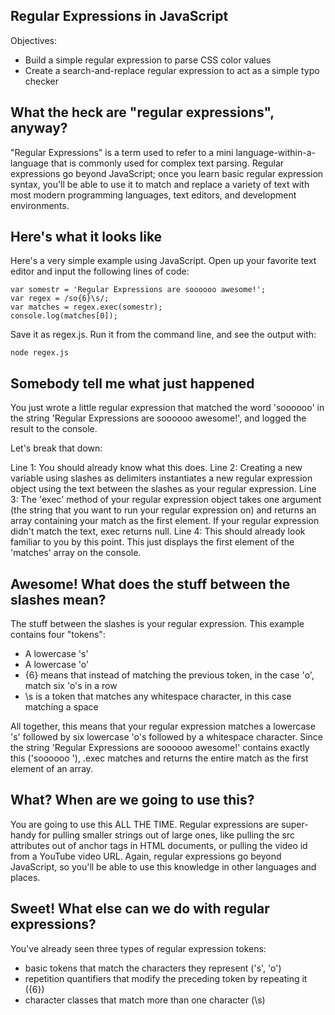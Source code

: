 ## Regular Expressions in JavaScript

Objectives:

- Build a simple regular expression to parse CSS color values
- Create a search-and-replace regular expression to act as a simple typo checker

## What the heck are "regular expressions", anyway?

"Regular Expressions" is a term used to refer to a mini language-within-a-language that is commonly used for complex text parsing. Regular expressions go beyond JavaScript; once you learn basic regular expression syntax, you'll be able to use it to match and replace a variety of text with most modern programming languages, text editors, and development environments.

## Here's what it looks like

Here's a very simple example using JavaScript. Open up your favorite text editor and input the following lines of code:
```
var somestr = 'Regular Expressions are soooooo awesome!';
var regex = /so{6}\s/;
var matches = regex.exec(somestr);
console.log(matches[0]);
```
Save it as regex.js. Run it from the command line, and see the output with:
```
node regex.js
```

## Somebody tell me what just happened

You just wrote a little regular expression that matched the word 'soooooo' in the string 'Regular Expressions are soooooo awesome!', and logged the result to the console.

Let's break that down:

Line 1: You should already know what this does. 
Line 2: Creating a new variable using slashes as delimiters instantiates a new regular expression object using the text between the slashes as your regular expression. 
Line 3: The 'exec' method of your regular expression object takes one argument (the string that you want to run your regular expression on) and returns an array containing your match as the first element. If your regular expression didn't match the text, exec returns null.
Line 4: This should already look familiar to you by this point. This just displays the first element of the 'matches' array on the console.


## Awesome! What does the stuff between the slashes mean?

The stuff between the slashes is your regular expression. This example contains four "tokens":
- A lowercase 's'
- A lowercase 'o'
- {6} means that instead of matching the previous token, in the case 'o', match six 'o's in a row
- \s is a token that matches any whitespace character, in this case matching a space

All together, this means that your regular expression matches a lowercase 's' followed by six lowercase 'o's followed by a whitespace character. Since the string 'Regular Expressions are soooooo awesome!' contains exactly this ('soooooo '), .exec matches and returns the entire match as the first element of an array.

## What? When are we going to use this?

You are going to use this ALL THE TIME. Regular expressions are super-handy for pulling smaller strings out of large ones, like pulling the src attributes out of anchor tags in HTML documents, or pulling the video id from a YouTube video URL. Again, regular expressions go beyond JavaScript, so you'll be able to use this knowledge in other languages and places.

## Sweet! What else can we do with regular expressions?

You've already seen three types of regular expression tokens:
- basic tokens that match the characters they represent ('s', 'o')
- repetition quantifiers that modify the preceding token by repeating it ({6})
- character classes that match more than one character (\s)
